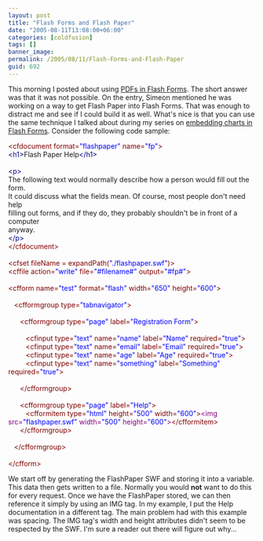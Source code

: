 ```yaml
---
layout: post
title: "Flash Forms and Flash Paper"
date: "2005-08-11T13:08:00+06:00"
categories: [coldfusion]
tags: []
banner_image: 
permalink: /2005/08/11/Flash-Forms-and-Flash-Paper
guid: 692
---
```


This morning I posted about using <a href="http://ray.camdenfamily.com/index.cfm/2005/8/11/Ask-a-Jedi-Can-I-Use-a-PDF-in-a-Flash-Form">PDFs in Flash Forms</a>. The short answer was that it was not possible. On the entry, Simeon mentioned he was working on a way to get Flash Paper into Flash Forms. That was enough to distract me and see if I could build it as well. What's nice is that you can use the same technique I talked about during my series on <a href="http://ray.camdenfamily.com/index.cfm/2005/7/23/Embedded-CFCHART-in-Flash-Forms--Part-3">embedding charts in Flash Forms</a>. Consider the following code sample:

<div class="code"><FONT COLOR=MAROON>&lt;cfdocument format=<FONT COLOR=BLUE>"flashpaper"</FONT> name=<FONT COLOR=BLUE>"fp"</FONT>&gt;</FONT><br>
<FONT COLOR=NAVY>&lt;h1&gt;</FONT>Flash Paper Help<FONT COLOR=NAVY>&lt;/h1&gt;</FONT><br>
<br>
<FONT COLOR=NAVY>&lt;p&gt;</FONT><br>
The following text would normally describe how a person would fill out the form.<br>
It could discuss what the fields mean. Of course, most people don't need help<br>
filling out forms, and if they do, they probably shouldn't be in front of a computer<br>
anyway.<br>
<FONT COLOR=NAVY>&lt;/p&gt;</FONT><br>
<FONT COLOR=MAROON>&lt;/cfdocument&gt;</FONT><br>
<br>
<FONT COLOR=MAROON>&lt;cfset fileName = expandPath(<FONT COLOR=BLUE>"./flashpaper.swf"</FONT>)&gt;</FONT><br>
<FONT COLOR=MAROON>&lt;cffile action=<FONT COLOR=BLUE>"write"</FONT> file=<FONT COLOR=BLUE>"#filename#"</FONT> output=<FONT COLOR=BLUE>"#fp#"</FONT>&gt;</FONT><br>
<br>
<FONT COLOR=MAROON>&lt;cfform name=<FONT COLOR=BLUE>"test"</FONT> format=<FONT COLOR=BLUE>"flash"</FONT> width=<FONT COLOR=BLUE>"650"</FONT> height=<FONT COLOR=BLUE>"600"</FONT>&gt;</FONT><br>
<br>
&nbsp;&nbsp;&nbsp;<FONT COLOR=MAROON>&lt;cfformgroup type=<FONT COLOR=BLUE>"tabnavigator"</FONT>&gt;</FONT><br>
&nbsp;&nbsp;&nbsp;<br>
&nbsp;&nbsp;&nbsp;&nbsp;&nbsp;&nbsp;<FONT COLOR=MAROON>&lt;cfformgroup type=<FONT COLOR=BLUE>"page"</FONT> label=<FONT COLOR=BLUE>"Registration Form"</FONT>&gt;</FONT><br>
&nbsp;&nbsp;&nbsp;&nbsp;&nbsp;&nbsp;<br>
&nbsp;&nbsp;&nbsp;&nbsp;&nbsp;&nbsp;&nbsp;&nbsp;&nbsp;<FONT COLOR=MAROON>&lt;cfinput type=<FONT COLOR=BLUE>"text"</FONT> name=<FONT COLOR=BLUE>"name"</FONT> label=<FONT COLOR=BLUE>"Name"</FONT> required=<FONT COLOR=BLUE>"true"</FONT>&gt;</FONT><br>
&nbsp;&nbsp;&nbsp;&nbsp;&nbsp;&nbsp;&nbsp;&nbsp;&nbsp;<FONT COLOR=MAROON>&lt;cfinput type=<FONT COLOR=BLUE>"text"</FONT> name=<FONT COLOR=BLUE>"email"</FONT> label=<FONT COLOR=BLUE>"Email"</FONT> required=<FONT COLOR=BLUE>"true"</FONT>&gt;</FONT><br>
&nbsp;&nbsp;&nbsp;&nbsp;&nbsp;&nbsp;&nbsp;&nbsp;&nbsp;<FONT COLOR=MAROON>&lt;cfinput type=<FONT COLOR=BLUE>"text"</FONT> name=<FONT COLOR=BLUE>"age"</FONT> label=<FONT COLOR=BLUE>"Age"</FONT> required=<FONT COLOR=BLUE>"true"</FONT>&gt;</FONT><br>
&nbsp;&nbsp;&nbsp;&nbsp;&nbsp;&nbsp;&nbsp;&nbsp;&nbsp;<FONT COLOR=MAROON>&lt;cfinput type=<FONT COLOR=BLUE>"text"</FONT> name=<FONT COLOR=BLUE>"something"</FONT> label=<FONT COLOR=BLUE>"Something"</FONT> required=<FONT COLOR=BLUE>"true"</FONT>&gt;</FONT><br>
&nbsp;&nbsp;&nbsp;&nbsp;&nbsp;&nbsp;<br>
&nbsp;&nbsp;&nbsp;&nbsp;&nbsp;&nbsp;<FONT COLOR=MAROON>&lt;/cfformgroup&gt;</FONT><br>
&nbsp;&nbsp;&nbsp;<br>
&nbsp;&nbsp;&nbsp;&nbsp;&nbsp;&nbsp;<FONT COLOR=MAROON>&lt;cfformgroup type=<FONT COLOR=BLUE>"page"</FONT> label=<FONT COLOR=BLUE>"Help"</FONT>&gt;</FONT><br>
&nbsp;&nbsp;&nbsp;&nbsp;&nbsp;&nbsp;&nbsp;&nbsp;&nbsp;<FONT COLOR=MAROON>&lt;cfformitem type=<FONT COLOR=BLUE>"html"</FONT> height=<FONT COLOR=BLUE>"500"</FONT> width=<FONT COLOR=BLUE>"600"</FONT>&gt;</FONT><FONT COLOR=NAVY><FONT COLOR=PURPLE>&lt;img src=<FONT COLOR=BLUE>"flashpaper.swf"</FONT> width=<FONT COLOR=BLUE>"500"</FONT> height=<FONT COLOR=BLUE>"600"</FONT>&gt;</FONT></FONT><FONT COLOR=MAROON>&lt;/cfformitem&gt;</FONT><br>
&nbsp;&nbsp;&nbsp;&nbsp;&nbsp;&nbsp;<FONT COLOR=MAROON>&lt;/cfformgroup&gt;</FONT><br>
&nbsp;&nbsp;&nbsp;&nbsp;&nbsp;&nbsp;<br>
&nbsp;&nbsp;&nbsp;<FONT COLOR=MAROON>&lt;/cfformgroup&gt;</FONT><br>
&nbsp;&nbsp;&nbsp;<br>
<FONT COLOR=MAROON>&lt;/cfform&gt;</FONT></div>

We start off by generating the FlashPaper SWF and storing it into a variable. This data then gets written to a file. Normally you would <b>not</b> want to do this for every request. Once we have the FlashPaper stored, we can then reference it simply by using an IMG tag. In my example, I put the Help documentation in a different tag. The main problem  had with this example was spacing. The IMG tag's width and height attributes didn't seem to be respected by the SWF. I'm sure a reader out there will figure out why...